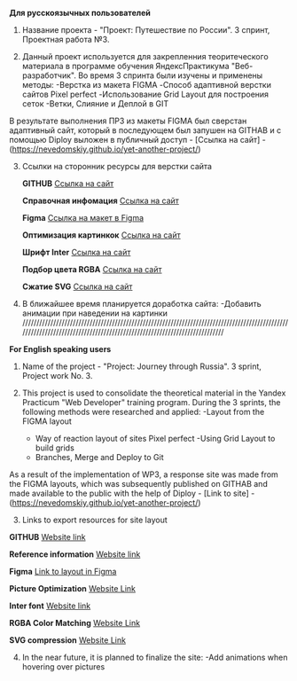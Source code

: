 **Для русскоязычных пользователей**

1. Название проекта - "Проект: Путешествие по России". 3 спринт, Проектная работа №3.

2. Данный проект используется для закрепленния теоритеческого материала в программе обучения ЯндексПрактикума "Веб-разработчик".
   Во время 3 спринта были изучены и применены методы:
   -Верстка из макета FIGMA
   -Способ адаптивной верстки сайтов Pixel perfect
   -Использование Grid Layout для построения сеток
   -Ветки, Слияние и Деплой в GIT

В результате выполнения ПР3 из макеты FIGMA был сверстан адаптивный сайт, который в последующем был запушен на GITHAB и с помощью Diploy выложен в публичный доступ -
[Ссылка на сайт] - (https://nevedomskiy.github.io/yet-another-project/)

3. Ссылки на сторонник ресурсы для верстки сайта

   **GITHUB**
   [Ссылка на сайт](https://github.com/Nevedomskiy)

   **Справочная инфомация**
   [Ссылка на сайт](https://developer.mozilla.org/ru/docs/Web/CSS)

   **Figma**
   [Ссылка на макет в Figma](https://www.figma.com/file/5S2WSbEFL6awjVWJ0NWL8Q/Sprint-3_-Russia-_-desktop-mobile?node-id=28503%3A0)

   **Оптимизация картинкок**
   [Ссылка на сайт](https://tinypng.com/)

   **Шрифт Inter**
   [Ссылка на сайт](https://rsms.me/inter/)

   **Подбор цвета RGBA**
   [Ссылка на сайт](http://hex2rgba.devoth.com/)

   **Сжатие SVG**
   [Ссылка на сайт](https://jakearchibald.github.io/svgomg/)

4. В ближайшее время планируется доработка сайта:
   -Добавить анимации при наведении на картинки
   ///////////////////////////////////////////////////////////////////////////////////////////////////////////////////////////////////////////////////////////////////////

**For English speaking users**

1. Name of the project - "Project: Journey through Russia". 3 sprint, Project work No. 3.

2. This project is used to consolidate the theoretical material in the Yandex Practicum "Web Developer" training program.
   During the 3 sprints, the following methods were researched and applied:
   -Layout from the FIGMA layout
   - Way of reaction layout of sites Pixel perfect
     -Using Grid Layout to build grids
   - Branches, Merge and Deploy to Git

As a result of the implementation of WP3, a response site was made from the FIGMA layouts, which was subsequently published on GITHAB and made available to the public with the help of Diploy -
[Link to site] - (https://nevedomskiy.github.io/yet-another-project/)

3. Links to export resources for site layout

**GITHUB**
[Website link](https://github.com/Nevedomskiy)

**Reference information**
[Website link](https://developer.mozilla.org/ru/docs/Web/CSS)

**Figma**
[Link to layout in Figma](https://www.figma.com/file/5S2WSbEFL6awjVWJ0NWL8Q/Sprint-3_-Russia-_-desktop-mobile?node-id=28503%3A0)

**Picture Optimization**
[Website Link](https://tinypng.com/)

**Inter font**
[Website link](https://rsms.me/inter/)

**RGBA Color Matching**
[Website Link](http://hex2rgba.devoth.com/)

**SVG compression**
[Website Link](https://jakearchibald.github.io/svgomg/)

4. In the near future, it is planned to finalize the site:
   -Add animations when hovering over pictures
